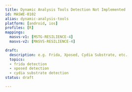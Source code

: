 ```yaml
---
title: Dynamic Analysis Tools Detection Not Implemented
id: MASWE-0102
alias: dynamic-analysis-tools
platform: [android, ios]
profiles: [R]
mappings:
  masvs-v1: [MSTG-RESILIENCE-4]
  masvs-v2: [MASVS-RESILIENCE-4]

draft:
  description: e.g. Frida, Xposed, Cydia Substrate, etc.
  topics:
  - frida detection
  - xposed detection
  - cydia substrate detection
status: draft

---
```


